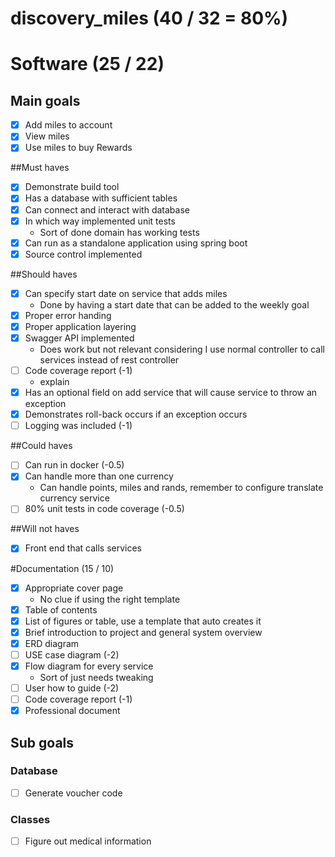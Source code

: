 # discovery_miles (40 / 32 = 80%)
# Software (25 / 22)
## Main goals 
- [x] Add miles to account 
- [x] View miles 
- [x] Use miles to buy Rewards

##Must haves
- [x] Demonstrate build tool
- [x] Has a database with sufficient tables
- [x] Can connect and interact with database
- [x] In which way implemented unit tests 
  - Sort of done domain has working tests
- [x] Can run as a standalone application using spring boot
- [x] Source control implemented

##Should haves
- [x] Can specify start date on service that adds miles
    - Done by having a start date that can be added to the weekly goal
- [x] Proper error handing
- [x] Proper application layering
- [x] Swagger API implemented 
   - Does work but not relevant considering I use normal controller to call services instead of rest controller
- [ ] Code coverage report (-1)
   - explain
- [x] Has an optional field on add service that will cause service to throw an exception 
- [x] Demonstrates roll-back occurs if an exception occurs 
- [ ] Logging was included (-1)

##Could haves 
- [ ] Can run in docker (-0.5)
- [x] Can handle more than one currency
    - Can handle points, miles and rands, remember to configure translate currency service
- [ ] 80% unit tests in code coverage (-0.5)

##Will not haves
- [x] Front end that calls services


#Documentation (15 / 10)
- [x] Appropriate cover page
   - No clue if using the right template
- [x] Table of contents
- [x] List of figures or table, use a template that auto creates it
- [x] Brief introduction to project and general system overview
- [x] ERD diagram 
- [ ] USE case diagram (-2)
- [x] Flow diagram for every service
   - Sort of just needs tweaking
- [ ] User how to guide (-2)
- [ ] Code coverage report (-1)
- [x] Professional document 

## Sub goals 
### Database
- [ ] Generate voucher code 

### Classes 
- [ ] Figure out medical information 

